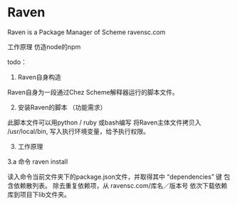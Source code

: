 # Raven
Raven is a Package Manager of Scheme
ravensc.com

工作原理 仿造node的npm

todo：

1. Raven自身构造

Raven自身为一段通过Chez Scheme解释器运行的脚本文件。

2. 安装Raven的脚本 （功能需求）

此脚本文件可以用python / ruby 或bash编写
将Raven主体文件拷贝入 /usr/local/bin, 写入执行环境变量，给予执行权限。

3. 工作原理

3.a 命令 raven install

读入命令当前文件夹下的package.json文件，并取得其中 “dependencies” 键 包含依赖散列表。
除去重复依赖项，从 ravensc.com/库名／版本号 依次下载依赖库到项目下lib文件夹。
